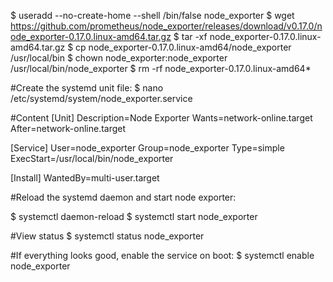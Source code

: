$ useradd --no-create-home --shell /bin/false node_exporter
$ wget https://github.com/prometheus/node_exporter/releases/download/v0.17.0/node_exporter-0.17.0.linux-amd64.tar.gz
$ tar -xf node_exporter-0.17.0.linux-amd64.tar.gz
$ cp node_exporter-0.17.0.linux-amd64/node_exporter /usr/local/bin
$ chown node_exporter:node_exporter /usr/local/bin/node_exporter
$ rm -rf node_exporter-0.17.0.linux-amd64*



#Create the systemd unit file:
$ nano /etc/systemd/system/node_exporter.service

#Content
[Unit]
Description=Node Exporter
Wants=network-online.target
After=network-online.target

[Service]
User=node_exporter
Group=node_exporter
Type=simple
ExecStart=/usr/local/bin/node_exporter

[Install]
WantedBy=multi-user.target


#Reload the systemd daemon and start node exporter:

$ systemctl daemon-reload
$ systemctl start node_exporter

#View status
$ systemctl status node_exporter

#If everything looks good, enable the service on boot:
$ systemctl enable node_exporter


